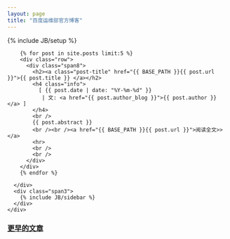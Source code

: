 ```yaml
---
layout: page
title: "百度运维部官方博客"
---
```

{% include JB/setup %}


<div class="row">
  <div class="span12">
    <div class="row">
      <div class="span9">

        {% for post in site.posts limit:5 %}
        <div class="row">
          <div class="span8">
            <h2><a class="post-title" href="{{ BASE_PATH }}{{ post.url }}">{{ post.title }} </a></h2>
            <h4 class="info">
              [ {{ post.date | date: "%Y-%m-%d" }}
               | 文: <a href="{{ post.author_blog }}">{{ post.author }}</a> ]
            </h4>
            <br />
            {{ post.abstract }}
            <br /><br /><a href="{{ BASE_PATH }}{{ post.url }}">阅读全文>></a>
            <hr>
            <br />
            <br />
          </div>
        </div>
        {% endfor %}

      </div>
      <div class="span3">
        {% include JB/sidebar %}
      </div>
    </div>
  </div>
  <div class="span7">
    <h3><a href="{{ BASE_PATH }}{{ site.JB.archive_path }}">更早的文章</a></h3>
  </div>
</div>
